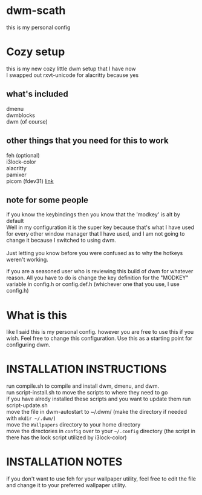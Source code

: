 # dwm-scath
this is my personal config

# Cozy setup
this is my new cozy little dwm setup that I have now\
I swapped out rxvt-unicode for alacritty because yes

## what's included
dmenu \
dwmblocks \
dwm (of course) 

## other things that you need for this to work
feh (optional)\
i3lock-color\
alacritty\
pamixer\
picom (fdev31) [link](https://github.com/fdev31/picom)


## note for some people
if you know the keybindings then you know that the 'modkey' is alt by default \
Well in my configuration it is the super key because that's what I have used for every other window manager that I have used, and I am not going to change it because I switched to using dwm. \
\
Just letting you know before you were confused as to why the hotkeys weren't working.


if you are a seasoned user who is reviewing this build of dwm for whatever reason. All you have to do is change the key definition for the "MODKEY" variable in config.h or config.def.h (whichever one that you use, I use config.h)


# What is this
like I said this is my personal config.
however you are free to use this if you wish. Feel free to change this configuration. Use this as a starting point for configuring dwm.

# INSTALLATION INSTRUCTIONS
run compile.sh to compile and install dwm, dmenu, and dwm.\
run script-install.sh to move the scripts to where they need to go\
if you have alredy installed these scripts and you want to update them run script-update.sh\
move the file in dwm-autostart to ~/.dwm/ (make the directory if needed with `mkdir ~/.dwm/`)\
move the `Wallpapers` directory to your home directory\
move the directories in `config` over to your `~/.config` directory (the script in there has the lock script utilized by i3lock-color)

# INSTALLATION NOTES
if you don't want to use feh for your wallpaper utility, feel free to edit the file and change it to your preferred wallpaper utility.
